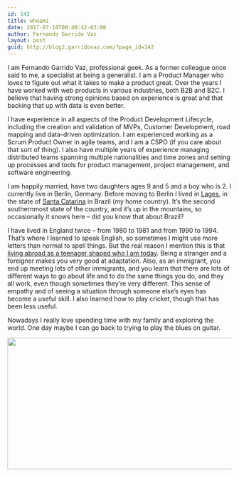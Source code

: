 ```yaml
---
id: 142
title: whoami
date: 2017-07-10T00:40:42-03:00
author: Fernando Garrido Vaz
layout: post
guid: http://blog2.garridovaz.com/?page_id=142
---
```

I am Fernando Garrido Vaz, professional geek. As a former colleague once said to me, a specialist at being a generalist. I am a Product Manager who loves to figure out what it takes to make a product great. Over the years I have worked with web products in various industries, both B2B and B2C. I believe that having strong opinions based on experience is great and that backing that up with data is even better.

I have experience in all aspects of the Product Development Lifecycle, including the creation and validation of MVPs, Customer Development, road mapping and data-driven optimization. I am experienced working as a Scrum Product Owner in agile teams, and I am a CSPO (if you care about that sort of thing). I also have multiple years of experience managing distributed teams spanning multiple nationalities and time zones and setting up processes and tools for product management, project management, and software engineering.

I am happily married, have two daughters ages 9 and 5 and a boy who is 2. I currently live in Berlin, Germany. Before moving to Berlin I lived in [Lages](https://en.wikipedia.org/wiki/Lages), in the state of [Santa Catarina](https://en.wikipedia.org/wiki/Santa_Catarina_(state)) in Brazil (my home country). It&#8217;s the second southernmost state of the country, and it&#8217;s up in the mountains, so occasionally it snows here &#8211; did you know that about Brazil?

I have lived in England twice &#8211; from 1980 to 1981 and from 1990 to 1994. That&#8217;s where I learned to speak English, so sometimes I might use more letters than normal to spell things. But the real reason I mention this is that [living abroad as a teenager shaped who I am today](http://blog.garridovaz.com/playing-conkers-and-building-products/). Being a stranger and a foreigner makes you very good at adaptation. Also, as an immigrant, you end up meeting lots of other immigrants, and you learn that there are lots of different ways to go about life and to do the same things you do, and they all work, even though sometimes they&#8217;re very different. This sense of empathy and of seeing a situation through someone else&#8217;s eyes has become a useful skill. I also learned how to play cricket, though that has been less useful.

Nowadays I really love spending time with my family and exploring the world. One day maybe I can go back to trying to play the blues on guitar.

<img class="aligncenter wp-image-81 size-large" src="https://i2.wp.com/blog2.garridovaz.com/wp-content/uploads/2017/07/guitar_center_01-1024x576.jpg?resize=525%2C295" alt="" width="525" height="295" srcset="https://i0.wp.com/blog.garridovaz.com/wp-content/uploads/2017/07/guitar_center_01.jpg?resize=1024%2C576 1024w, https://i0.wp.com/blog.garridovaz.com/wp-content/uploads/2017/07/guitar_center_01.jpg?resize=300%2C169 300w, https://i0.wp.com/blog.garridovaz.com/wp-content/uploads/2017/07/guitar_center_01.jpg?resize=768%2C432 768w, https://i0.wp.com/blog.garridovaz.com/wp-content/uploads/2017/07/guitar_center_01.jpg?w=1600 1600w" sizes="(max-width: 525px) 100vw, 525px" data-recalc-dims="1" />
